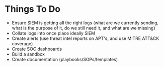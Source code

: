 # Things To Do

- Ensure SIEM is getting all the right logs (what are we currently sending, what is the purpose of it, do we still need it, and what are we missing)
- Collate logs into once place ideally SIEM
- Create alerts (use threat intel reports on APT's, and use MITRE ATT&CK coverage)
- Create SOC dashboards
- Build a sandbox
- Create documentation (playbooks/SOPs/templates)
